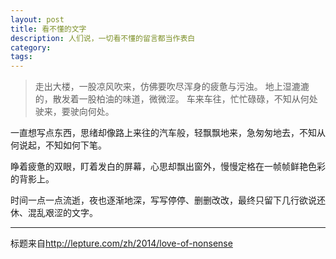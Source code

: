 ```yaml
---
layout: post
title: 看不懂的文字
description: 人们说，一切看不懂的留言都当作表白
category:
tags:
---
```


> 走出大楼，一股凉风吹来，仿佛要吹尽浑身的疲惫与污浊。
> 地上湿漉漉的，散发着一股柏油的味道，微微涩。
> 车来车往，忙忙碌碌，不知从何处驶来，要驶向何处。

一直想写点东西，思绪却像路上来往的汽车般，轻飘飘地来，急匆匆地去，不知从何说起，不知如何下笔。

睁着疲惫的双眼，盯着发白的屏幕，心思却飘出窗外，慢慢定格在一帧帧鲜艳色彩的背影上。

时间一点一点流逝，夜也逐渐地深，写写停停、删删改改，最终只留下几行欲说还休、混乱艰涩的文字。

-------

标题来自<http://lepture.com/zh/2014/love-of-nonsense>
